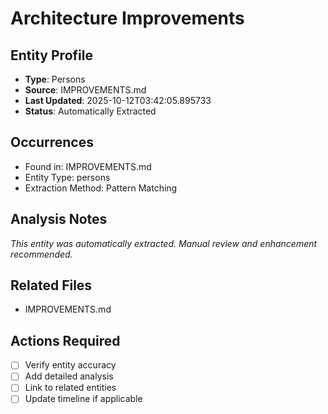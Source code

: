 # Architecture Improvements

## Entity Profile
- **Type**: Persons
- **Source**: IMPROVEMENTS.md
- **Last Updated**: 2025-10-12T03:42:05.895733
- **Status**: Automatically Extracted

## Occurrences
- Found in: IMPROVEMENTS.md
- Entity Type: persons
- Extraction Method: Pattern Matching

## Analysis Notes
*This entity was automatically extracted. Manual review and enhancement recommended.*

## Related Files
- IMPROVEMENTS.md

## Actions Required
- [ ] Verify entity accuracy
- [ ] Add detailed analysis
- [ ] Link to related entities
- [ ] Update timeline if applicable
